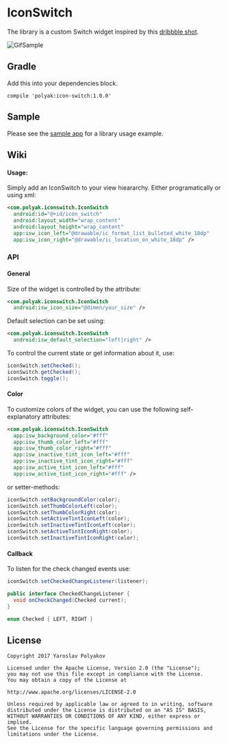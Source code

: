 # IconSwitch

The library is a custom Switch widget inspired by this [dribbble shot](https://dribbble.com/shots/2978168-Map-to-list-view). 

![GifSample](art/sample.gif)

## Gradle 
Add this into your dependencies block.
```
compile 'polyak:icon-switch:1.0.0'
```
## Sample
Please see the [sample app](sample/src/main) for a library usage example.

## Wiki
#### Usage:
Simply add an IconSwitch to your view hieararchy. Either programatically or using xml:
```xml
<com.polyak.iconswitch.IconSwitch
  android:id="@+id/icon_switch"
  android:layout_width="wrap_content"
  android:layout_height="wrap_content"
  app:isw_icon_left="@drawable/ic_format_list_bulleted_white_18dp"
  app:isw_icon_right="@drawable/ic_location_on_white_18dp" />
```

### API
#### General
Size of the widget is controlled by the attribute:
```xml
<com.polyak.iconswitch.IconSwitch
  android:isw_icon_size="@dimen/your_size" />
```
Default selection can be set using:
```xml
<com.polyak.iconswitch.IconSwitch
  android:isw_default_selection="left|right" />
```
To control the current state or get information about it, use:
```java
iconSwitch.setChecked();
iconSwitch.getChecked();
iconSwitch.toggle();
```

#### Color
To customize colors of the widget, you can use the following self-explanatory attributes:
```xml
<com.polyak.iconswitch.IconSwitch
  app:isw_background_color="#fff"
  app:isw_thumb_color_left="#fff"
  app:isw_thumb_color_right="#fff"
  app:isw_inactive_tint_icon_left="#fff"
  app:isw_inactive_tint_icon_right="#fff"
  app:isw_active_tint_icon_left="#fff"
  app:isw_active_tint_icon_right="#fff" />
```
or setter-methods:
```java
iconSwitch.setBackgroundColor(color);
iconSwitch.setThumbColorLeft(color);
iconSwitch.setThumbColorRight(color);
iconSwitch.setActiveTintIconLeft(color);
iconSwitch.setInactiveTintIconLeft(color);
iconSwitch.setActiveTintIconRight(color);
iconSwitch.setInactiveTintIconRight(color);
```

#### Callback
To listen for the check changed events use:
```java
iconSwitch.setCheckedChangeListener(listener);

public interface CheckedChangeListener {
  void onCheckChanged(Checked current);
}

enum Checked { LEFT, RIGHT }
```

## License
```
Copyright 2017 Yaroslav Polyakov

Licensed under the Apache License, Version 2.0 (the "License");
you may not use this file except in compliance with the License.
You may obtain a copy of the License at

http://www.apache.org/licenses/LICENSE-2.0

Unless required by applicable law or agreed to in writing, software
distributed under the License is distributed on an "AS IS" BASIS,
WITHOUT WARRANTIES OR CONDITIONS OF ANY KIND, either express or implied.
See the License for the specific language governing permissions and
limitations under the License.
```
